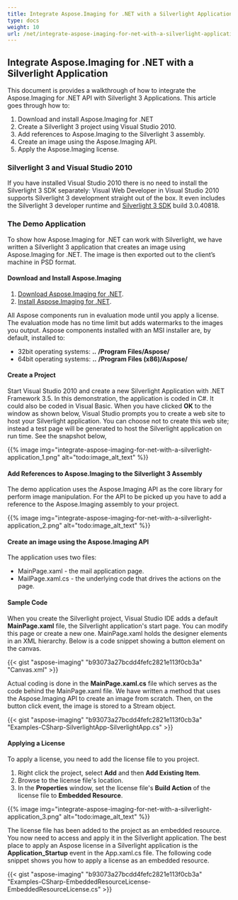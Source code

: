 ```yaml
---
title: Integrate Aspose.Imaging for .NET with a Silverlight Application
type: docs
weight: 10
url: /net/integrate-aspose-imaging-for-net-with-a-silverlight-application/
---
```


## **Integrate Aspose.Imaging for .NET with a Silverlight Application**
This document is provides a walkthrough of how to integrate the Aspose.Imaging for .NET API with Silverlight 3 Applications. This article goes through how to:

1. Download and install Aspose.Imaging for .NET
1. Create a Silverlight 3 project using Visual Studio 2010.
1. Add references to Aspose.Imaging to the Silverlight 3 assembly.
1. Create an image using the Aspose.Imaging API.
1. Apply the Aspose.Imaging license.
### **Silverlight 3 and Visual Studio 2010**
If you have installed Visual Studio 2010 there is no need to install the Silverlight 3 SDK separately: Visual Web Developer in Visual Studio 2010 supports Silverlight 3 development straight out of the box. It even includes the Silverlight 3 developer runtime and [Silverlight 3 SDK](http://go2.microsoft.com/fwlink/?LinkID=157102) build 3.0.40818.
### **The Demo Application**
To show how Aspose.Imaging for .NET can work with Silverlight, we have written a Silverlight 3 application that creates an image using Aspose.Imaging for .NET. The image is then exported out to the client’s machine in PSD format.
#### **Download and Install Aspose.Imaging**
1. [Download Aspose.Imaging for .NET](https://downloads.aspose.com/imaging/net).
1. [Install Aspose.Imaging for .NET](https://docs.aspose.com/imaging/net/installation/).

All Aspose components run in evaluation mode until you apply a license. The evaluation mode has no time limit but adds watermarks to the images you output. Aspose components installed with an MSI installer are, by default, installed to:

- 32bit operating systems: **..** **/Program Files/Aspose/**
- 64bit operating systems: **..** **/Program Files (x86)/Aspose/**
#### **Create a Project**
Start Visual Studio 2010 and create a new Silverlight Application with .NET Framework 3.5. In this demonstration, the application is coded in C#. It could also be coded in Visual Basic. When you have clicked **OK** to the window as shown below, Visual Studio prompts you to create a web site to host your Silverlight application. You can choose not to create this web site; instead a test page will be generated to host the Silverlight application on run time. See the snapshot below,

{{% image img="integrate-aspose-imaging-for-net-with-a-silverlight-application_1.png" alt="todo:image_alt_text" %}}
#### **Add References to Aspose.Imaging to the Silverlight 3 Assembly**
The demo application uses the Aspose.Imaging API as the core library for perform image manipulation. For the API to be picked up you have to add a reference to the Aspose.Imaging assembly to your project.

{{% image img="integrate-aspose-imaging-for-net-with-a-silverlight-application_2.png" alt="todo:image_alt_text" %}}
#### **Create an image using the Aspose.Imaging API**
The application uses two files:

- MainPage.xaml - the mail application page.
- MailPage.xaml.cs - the underlying code that drives the actions on the page.
#### **Sample Code**
When you create the Silverlight project, Visual Studio IDE adds a default **MainPage.xaml** file, the Silverlight application's start page. You can modify this page or create a new one. MainPage.xaml holds the designer elements in an XML hierarchy. Below is a code snippet showing a button element on the canvas.

{{< gist "aspose-imaging" "b93073a27bcdd4fefc2821e113f0cb3a" "Canvas.xml" >}}


Actual coding is done in the **MainPage.xaml.cs** file which serves as the code behind the MainPage.xaml file. We have written a method that uses the Aspose.Imaging API to create an image from scratch. Then, on the button click event, the image is stored to a Stream object.

{{< gist "aspose-imaging" "b93073a27bcdd4fefc2821e113f0cb3a" "Examples-CSharp-SilverlightApp-SilverlightApp.cs" >}}
#### **Applying a License**
To apply a license, you need to add the license file to you project.

1. Right click the project, select **Add** and then **Add Existing Item**.
1. Browse to the license file's location.
1. In the **Properties** window, set the license file's **Build Action** of the license file to **Embedded Resource**. 

{{% image img="integrate-aspose-imaging-for-net-with-a-silverlight-application_3.png" alt="todo:image_alt_text" %}}

The license file has been added to the project as an embedded resource. You now need to access and apply it in the Silverlight application. The best place to apply an Aspose license in a Silverlight application is the **Application_Startup** event in the App.xaml.cs file. The following code snippet shows you how to apply a license as an embedded resource.

{{< gist "aspose-imaging" "b93073a27bcdd4fefc2821e113f0cb3a" "Examples-CSharp-EmbeddedResourceLicense-EmbeddedResourceLicense.cs" >}}
